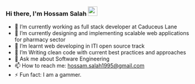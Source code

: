 ### Hi there, I'm Hossam Salah <img src="https://media.giphy.com/media/hvRJCLFzcasrR4ia7z/giphy.gif" width="25px">


- 🔭 I’m currently working as full stack developer at Caduceus Lane
- 🌱 I’m currently designing and implementing scalable web applications for pharmacy sector
- 👯 I’m learnt web developing in ITI open source track
- 🤔 I’m Writing clean code with current best practices and approaches
- 💬 Ask me about Software Engineering
- 📫 How to reach me: hossam.salah1995@gmail.com
- ⚡ Fun fact: I am a gammer.

